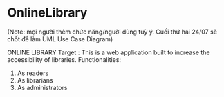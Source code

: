 # OnlineLibrary
(Note: mọi người thêm chức năng/người dùng tuỳ ý. Cuối thứ hai 24/07 sẽ chốt để làm UML Use Case Diagram)

ONLINE LIBRARY
Target : This is a web application built to increase the accessibility of libraries.
Functionalities:
  1. As readers
  2. As librarians      
  4. As administrators
